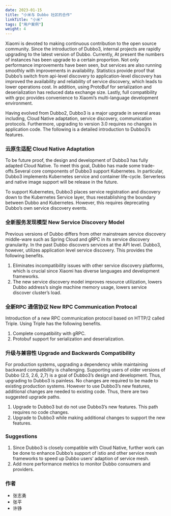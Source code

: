 ```yaml
---
date: 2023-01-15
title: "小米与 Dubbo 社区的合作"
linkTitle: "小米"
tags: ["用户案例"]
weight: 4
---
```


Xiaomi is devoted to making continuous contribution to the open source community. Since the introduction of Dubbo3,  internal projects are rapidly upgrading to the latest version of Dubbo. Currently, At present the numbers of instances has been upgrade to a certain proportion. Not only performance improvements have been seen, but services are also running smoothly with improvements in availability. Statistics provide proof that Dubbo’s switch from api-level discovery to application-level discovery has improved the availability and reliability of service discovery, which leads to lower operations cost. In addition, using ProtoBuf for serialization and deserialization has reduced data exchange size. Lastly, full compatibility with grpc provides convenience to Xiaomi’s multi-language development environment.

Having evolved from Dubbo2, Dubbo3 is a major upgrade in several areas including, Cloud Native adaptation, service discovery, communication protocols. Furthermore, upgrading to version 3.0 requires no changes in application code. The following is a detailed introduction to Dubbo3’s features.

### 云原生适配  Cloud Native Adaptation

To be future proof, the design and development of Dubbo3 has fully adapted Cloud Native. To meet this goal, Dubbo has made some trade-offs.Several core components of Dubbo3 support Kubernetes. In particular, Dubbo3 implements Kubernetes service and container life-cycle. Serverless and native image support will be release in the future.

To support Kubernetes, Dubbo3 places service registration and discovery down to the Kubernetes Service layer, thus reestablishing the boundary between Dubbo and Kubernetes. However, this requires deprecating Dubbo’s own service discovery events.

### 全新服务发现模型  New Service Discovery Model

Previous versions of Dubbo differs from other mainstream service discovery middle-ware such as Spring Cloud and gRPC in its service discovery granularity. In the past Dubbo discovers services at the API level. Dubbo3, however, utilizes application level service discovery. This provides the following benefits.

1. Eliminates incompatibility issues with other service discovery platforms, which is crucial since Xiaomi has diverse languages and development frameworks.
2. The new service discovery model improves resource utilization, lowers Dubbo address’s single machine memory usage, lowers service discover cluster’s load.

### 全新RPC 通信协议  New RPC Communication Protocal

Introduction of a new RPC communication protocol based on HTTP/2 called Triple. Using Triple has the following benefits.

1. Complete compatibility with gRPC.
2. Protobuf support for serialization and deserialization.

### 升级与兼容性  Upgrade and Backwards Compatibility

For production systems, upgrading a dependency while maintaining backward compatibility is challenging. Supporting users of older versions of Dubbo (2.5, 2.6, 2,7) is a goal of Dubbo3’s design and development. Thus, upgrading to Dubbo3 is painless. No changes are required to be made to existing production systems. However to use Dubbo3’s new features, additional changes are needed to existing code. Thus, there are two suggested upgrade paths.

1. Upgrade to Dubbo3 but do not use Dubbo3’s new features. This path requires no code changes.
2. Upgrade to Dubbo3 while making additional changes to support the new features.

### Suggestions
1. Since Dubbo3 is closely compatible with Cloud Native, further work can be done to enhance Dubbo’s support of istio and other service mesh frameworks to speed up Dubbo users’ adaption of service mesh.
2. Add more performance metrics to monitor Dubbo consumers and providers.

### 作者
* 张志勇
* 张平
* 许铮


